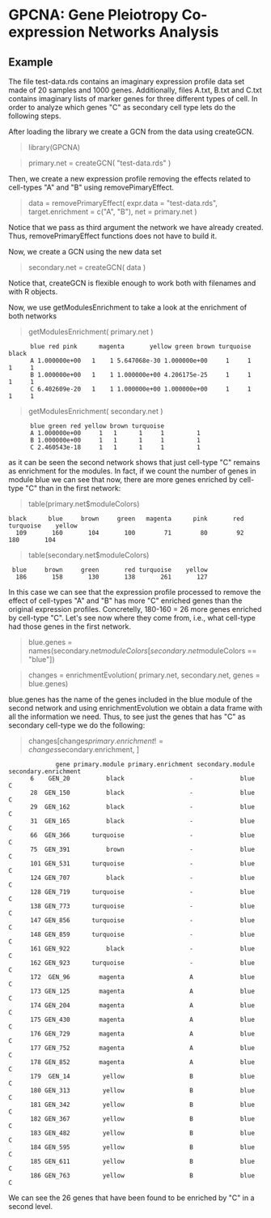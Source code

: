 # GPCNA: Gene Pleiotropy Co-expression Networks Analysis

## Example

The file test-data.rds contains an imaginary expression profile data set made of 20 samples and 1000 genes. Additionally, files A.txt, B.txt and C.txt contains imaginary lists of marker genes for three different types of cell. In order to analyze which genes "C" as secondary cell type lets do the following steps.

After loading the library we create a GCN from the data using createGCN.

> library(GPCNA)

> primary.net = createGCN( "test-data.rds" )

Then, we create a new expression profile removing the effects related to cell-types "A" and "B" using removePimaryEffect.

> data = removePrimaryEffect( expr.data = "test-data.rds", target.enrichment = c("A", "B"), net = primary.net )

Notice that we pass as third argument the network we have already created. Thus, removePrimaryEffect functions does not have to build it. 

Now, we create a GCN using the new data set

> secondary.net = createGCN( data )

Notice that, createGCN is flexible enough to work both with filenames and with R objects. 

Now, we use getModulesEnrichment to take a look at the enrichment of both networks

> getModulesEnrichment( primary.net )

          blue red pink      magenta       yellow green brown turquoise black
          A 1.000000e+00   1    1 5.647068e-30 1.000000e+00     1     1         1     1
          B 1.000000e+00   1    1 1.000000e+00 4.206175e-25     1     1         1     1
          C 6.402609e-20   1    1 1.000000e+00 1.000000e+00     1     1         1     1

> getModulesEnrichment( secondary.net )

          blue green red yellow brown turquoise
          A 1.000000e+00     1   1      1     1         1
          B 1.000000e+00     1   1      1     1         1
          C 2.460543e-18     1   1      1     1         1

as it can be seen the second network shows that just cell-type "C" remains as enrichment for the modules. In fact, if we count the number of genes in module blue we can see that now, there are more genes enriched by cell-type "C" than in the first network:

> table(primary.net$moduleColors)

    black      blue     brown     green   magenta      pink       red turquoise    yellow 
      109       160       104       100        71        80        92       180       104 
> table(secondary.net$moduleColors)

     blue     brown     green       red turquoise    yellow 
      186       158       130       138       261       127 

In this case we can see that the expression profile processed to remove the effect of cell-types "A" and "B" has more "C" enriched genes than the original expression profiles. Concretelly, 180-160 = 26 more genes enriched by cell-type "C". Let's see now where they come from, i.e., what cell-type had those genes in the first network.

> blue.genes = names(secondary.net$moduleColors[secondary.net$moduleColors == "blue"])

> changes = enrichmentEvolution( primary.net, secondary.net, genes = blue.genes)

blue.genes has the name of the genes included in the blue module of the second network and using enrichmentEvolution we obtain a data frame with all the information we need. Thus, to see just the genes that has "C" as secondary cell-type we do the following:

> changes[changes$primary.enrichment != changes$secondary.enrichment, ]

                 gene primary.module primary.enrichment secondary.module secondary.enrichment
          6    GEN_20          black                  -             blue                    C
          28  GEN_150          black                  -             blue                    C
          29  GEN_162          black                  -             blue                    C
          31  GEN_165          black                  -             blue                    C
          66  GEN_366      turquoise                  -             blue                    C
          75  GEN_391          brown                  -             blue                    C
          101 GEN_531      turquoise                  -             blue                    C
          124 GEN_707          black                  -             blue                    C
          128 GEN_719      turquoise                  -             blue                    C
          138 GEN_773      turquoise                  -             blue                    C
          147 GEN_856      turquoise                  -             blue                    C
          148 GEN_859      turquoise                  -             blue                    C
          161 GEN_922          black                  -             blue                    C
          162 GEN_923      turquoise                  -             blue                    C
          172  GEN_96        magenta                  A             blue                    C
          173 GEN_125        magenta                  A             blue                    C
          174 GEN_204        magenta                  A             blue                    C
          175 GEN_430        magenta                  A             blue                    C
          176 GEN_729        magenta                  A             blue                    C
          177 GEN_752        magenta                  A             blue                    C
          178 GEN_852        magenta                  A             blue                    C
          179  GEN_14         yellow                  B             blue                    C
          180 GEN_313         yellow                  B             blue                    C
          181 GEN_342         yellow                  B             blue                    C
          182 GEN_367         yellow                  B             blue                    C
          183 GEN_482         yellow                  B             blue                    C
          184 GEN_595         yellow                  B             blue                    C
          185 GEN_611         yellow                  B             blue                    C
          186 GEN_763         yellow                  B             blue                    C

We can see the 26 genes that have been found to be enriched by "C" in a second level.
